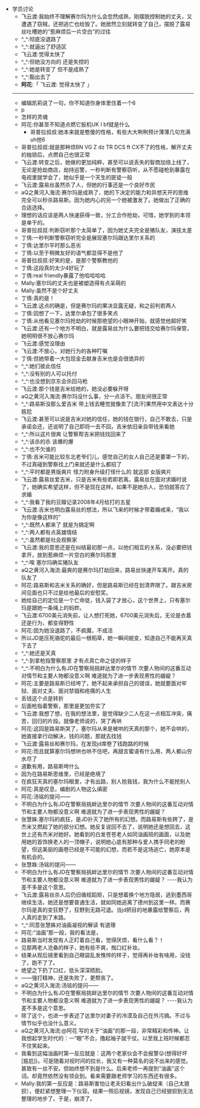 - 学员讨论
    - 飞云渡:我始终不理解赛尔玛为什么会忽然成熟，刚摆脱控制她的丈夫，又遭遇了窃贼，还把逃亡也给毁了。她居然立刻就转变了自己，摆脱了露易丝吐槽她的“惹麻烦后一片空白”的过往
    - ^_^:彻底没退路了
    - ^_^:就逼出了舒适区
    - 飞云渡:觉得太快了
    - ^_^:但她没方向的 还是失控的
    - ^_^:她是转变了 但不是成熟了
    - ^_^:豁出去了
    - **阿花**:「 飞云渡: 觉得太快了 」
    - - - - - - - - - - - - - - - -
    - 编辑凯莉说了一句，你不知道你身体里住着一个6
    - p
    - 怎样的灵魂
    - 阿花:你甚至不知道点燃它扳机UK I bf就是什么
        - 哥普拉叔叔:她本来就是憨傻的性格，有些大大咧咧预计薄薄几句充满uh他6
    - 哥普拉叔叔:就是那种烦BN VG Z dz TR DCS ft CX不了的性格，解开丈夫的枷锁后，点燃自己也很正常
    - 飞云渡:转变之后，她做的更加纯粹，甚至可以说丢失的智商加倍上线了，无论是抢劫商店，劫持巡警，一秒判断有警察窃听，从不愿碰枪到暴露在电视里就学会了，她似乎是一个天生的匪徒一般
    - 飞云渡:露易丝虽然杀了人，但她的行事还是一个良好市民
    - aQ之黄河入海流:赛尔玛是成熟了，她的下决定的能力和异想天开的思维完全可以秒杀路易斯。因为她内心的另一个她被激发了。她做出了正确的合适选择。
    - 理想的话应该是两人快速获得一致，分工合作抢劫，可惜，她学到的本领是单干的。
    - 哥普拉叔叔:判断窃听那个太简单了，因为她丈夫完全是猪队友，演技太差
    - 丁倩:一秒判断警察窃听完全是展现塞尔玛跟达里尔关系的
    - 丁倩:达里尔平时那么恶劣
    - 丁倩:以至于稍微友好的语气都显得不是他了
    - 哥普拉叔叔:好笑的是，是那个警察教他的
    - 丁倩:这段真的太少4好玩了
    - 丁倩:real friendly暴露了他哈哈哈哈
    - Mally:塞尔玛的丈夫也是被塑造得有点呆萌的
    - Mally:虽然不是个好丈夫
    - 丁倩:真的是！
    - 飞云渡:这点的确是，但是赛尔玛的果决显露无疑，和之前判若两人
    - 丁倩:回想了一下，达里尔承包了很多笑点
    - 丁倩:从他看见塞尔玛抢劫的时候那绝望的小眼神开始，就感觉他超好笑
    - 飞云渡:还有一个地方不明白，就是露易丝为什么要把钱交给赛尔玛保管，她明明很不放心赛尔玛
    - 飞云渡:感觉没理由
    - 飞云渡:不放心，对她行为的各种叮嘱
    - 丁倩:但她带着一大包现金去献身吉米也是会很诡异的
    - ^_^:她们彼此信任
    - ^_^:没有别的人可以托付
    - ^_^:也没想到京东会杀回马枪
    - 飞云渡:那个钱是吉米给她的，她没必要躲开呀
    - aQ之黄河入海流:赛尔玛没什么事，分一点活干。朋友间很正常
    - ^_^:路易斯没那么爱吉米 带上钱去睡觉就像卖了[流汗]果然用中文表达十分尴尬
    - 飞云渡:甚至可以说是吉米对她的信任，她的钱在银行，自己不敢去，只是承诺会还，还说明了自己即将一去不回，吉米依旧亲自带钱来看她
    - ^_^:所以这片很爽 让警察帮吉米把钱找回来了
    - ^_^:该杀的杀 该爆的爆
    - ^_^:也不欠谁的
    - 丁倩:吉米可能比较东北老爷们儿，感觉自己的女人自己还是要罩一下的，不过真碰到警察找上门来就还是什么都招了
    - ^_^:平时都是男版爽片 怪力附身升级打怪什么的 就这部 女版爽片
    - 飞云渡:露易丝爱吉米，只是吉米有些若即若离。露易丝在面对求婚时说了，她确实希望这样，但不是现在这样。如果不是她杀人，恐怕就答应了求婚
    - ^_^:我看了我的豆瓣记录2008年4月给打的五星
    - 飞云渡:吉米也明白露易丝的想法，所以飞来的时候才带着婚戒来，“我以为你是像这样的”
    - ^_^:既然人都来了 就是为搞定啊
    - ^_^:两人都有点英雄情结
    - ^_^:虽然都是社会观察家
    - 飞云渡:我的意思还是在纠结最初那一点，以他们相互的关系，没必要把钱拿开，放到惹麻烦一片空白的赛尔玛那里
    - ^_^:唉 塞尔玛确实猪队友
    - aQ之黄河入海流:最爽的是赛尔玛打劫回来，路易丝快速开车离开。真的队友了
    - 阿花:路易斯和吉米关系的确好，但是路易斯已经在划清界限了。跟吉米房间见面也只不过是给他最后的安慰奖。
    - 她给自己的定位是一个亡命徒，钱入袋了才放心，这个世界上，只有塞尔玛是跟她一条绳上的蚂蚱。
    - 飞云渡:6700美元消失前，让人想打死她，6700美元消失后，无论是衣着还是行为，都变得野性
    - 阿花:因为她没退路了，不疯魔，不成活
    - 所以JD是压死骆驼的最后一根稻草，她一瞬间蜕变，知道自己不能再天真下去了
    - ^_^:她还是天真
    - ^_^:到拿枪指警察那里 才有点真亡命之徒的样子
    - ^_^:不明白为什么有JD在警察局挑衅达里尔的情节 次要人物间的这番互动对情节和主要人物都没意义啊 难道就为了进一步表现男性的龌龊？
    - 阿花:主要是路易斯已经垮了，她不起来承担自己的错误，她就要面对牢狱、面对丈夫、面对禁锢和疮痍的人生
    - 丢钱这个点是转折
    - 后面枪指着警察，那里是更加夯实了
    - 飞云渡:我想了想，在我的想法里，是觉得缺少二人在这一点相互冲突，痛苦，回归的片段。就像老师说的，哭了再哄
    - 阿花:这回是路易斯哭了，塞尔玛从来是被哄的天真的那个，她不会哄的，她直接拿行动解决，钱的问题，那就去找钱
    - 飞云渡:露易丝和赛尔玛，在发现jd席卷了钱跑路的时候
    - 阿花:而且就算塞尔玛想哄也哄不住吧，再甜言蜜语有什么用，两人都山穷水尽了
    - 道歉有用，路易斯垮什么
    - 因为在路易斯思维里，已经是绝境了
    - 在疯狂天真的塞尔玛眼里，才有出路，别人抢我钱，我为什么不能抢别人
    - 阿花:真是叹息，编剧的人物这么缜密
    - 阿花:汤铭的提问——
    - 不明白为什么有JD在警察局挑衅达里尔的情节 次要人物间的这番互动对情节和主要人物都没意义啊 难道就为了进一步表现男性的龌龊？
    - 张慧姝:塞尔玛的疯狂，是JD扑灭了她所有的幻想。而路易斯有些跨了，是杰米又燃起了她的部分幻想。她反复说回不去了，说明她还是想回去，这世上还有杰米对她好。她看到的白发苍苍老人如同油画班的画面，以及她用她的首饰换老人的一顶帽子，说明她心底有那种与爱人携手同老的盼望，但这美丽的画卷已经是不可能的幻想，而若不是这场逃亡，她原本是有机会的。
    - 张慧姝:汤铭的提问——
    - 不明白为什么有JD在警察局挑衅达里尔的情节 次要人物间的这番互动对情节和主要人物都没意义啊 难道就为了进一步表现男性的龌龊？ ----我认为差不多是这个意思。
    - 飞云渡:露易丝杀人后仍旧循规蹈矩，只是想着换个地方隐居，逃到墨西哥继续生活，她还是想要普通生活，就如同她逃离了德州到这里一样。而赛尔玛是真的变狂野了，狂野到无路可退。当jd把目的地暴露给警察后，两人真的走到了末路。
    - ^_^:同意张慧姝对油画凝视的解读 有道理
    - 阿花:“油画”那一段，我的看法是，
    - 路易斯当时发现有人正盯着自己看，觉得厌烦，看什么看？！
    - 见那两老人沧桑的样子，她有些不爽，掏口红补妆。
    - 结果从观后镜里看到自己眼袋乱发憔悴的样子，觉得再补妆有啥用，没钱了，跑不了了。
    - 绝望之下扔了口红，低头深深捂脸。
    - ——强打精神，还是失败了，更颓丧了。
    - aQ之黄河入海流:汤铭的提问——
    - 不明白为什么有JD在警察局挑衅达里尔的情节 次要人物间的这番互动对情节和主要人物都没意义啊 难道就为了进一步表现男性的龌龊？ ----我认为差不多是这个意思。
    - 除了这个，也进一步表述了达里尔对妻子的冷漠及自己在外污搞。不过与情节似乎也没什么意义。
    - aQ之黄河入海流:@阿花 写的关于“油画"的那一段，非常精彩和传神。让我想起学生时代的：一“眼”不合，撸起袖子就干仗。以至我上班时候都忍不住笑起来。
    - 我看到这幅油画时第一反应就是：这两个老家伙会不会报警😛(想得好坏[尴尬])。可是随着对视时间的拉长，我又有一种莫名的说不出来的感觉。甚致有一丝不安。但始终想不到是什么。后来老师一再提到“油画"这个词。却竟然依然没有领会到。看来需要跟老师学习的东西还有很多。
    - Mally:我的第一反应是：路易斯害怕让老夫妇看出什么破绽来（自己太狼狈），便赶紧想整理一下仪容。结果一照后视镜，发现自己已经狼狈到无法整理的地步了。于是，崩溃了。
